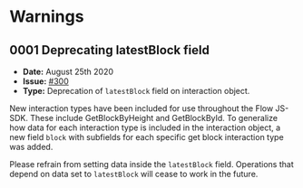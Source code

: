 # Warnings

## 0001 Deprecating latestBlock field

- **Date:** August 25th 2020
- **Issue:** [#300](https://github.com/onflow/flow-js-sdk/issues/300)
- **Type:** Deprecation of `latestBlock` field on interaction object.
  
New interaction types have been included for use throughout the Flow JS-SDK. These include GetBlockByHeight and GetBlockById. To generalize how data for each interaction type is included in the interaction object, a new field `block` with subfields for each specific get block interaction type was added.

Please refrain from setting data inside the `latestBlock` field. Operations that depend on data set to `latestBlock` will cease to work in the future.
